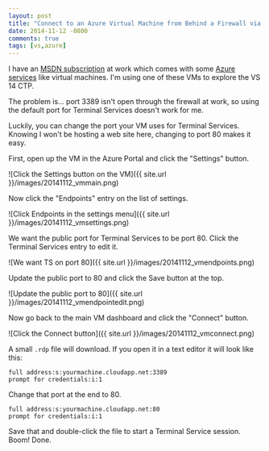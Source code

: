 ```yaml
---
layout: post
title: "Connect to an Azure Virtual Machine from Behind a Firewall via Terminal Services"
date: 2014-11-12 -0800
comments: true
tags: [vs,azure]
---
```

I have an [MSDN subscription](http://msdn.microsoft.com/subscriptions) at work which comes with some [Azure services](http://azure.microsoft.com/) like virtual machines. I'm using one of these VMs to explore the VS 14 CTP.

The problem is... port 3389 isn't open through the firewall at work, so using the default port for Terminal Services doesn't work for me.

Luckily, you can change the port your VM uses for Terminal Services. Knowing I won't be hosting a web site here, changing to port 80 makes it easy.

First, open up the VM in the Azure Portal and click the "Settings" button.

![Click the Settings button on the VM]({{ site.url }}/images/20141112_vmmain.png)

Now click the "Endpoints" entry on the list of settings.

![Click Endpoints in the settings menu]({{ site.url }}/images/20141112_vmsettings.png)

We want the public port for Terminal Services to be port 80. Click the Terminal Services entry to edit it.

![We want TS on port 80]({{ site.url }}/images/20141112_vmendpoints.png)

Update the public port to 80 and click the Save button at the top.

![Update the public port to 80]({{ site.url }}/images/20141112_vmendpointedit.png)

Now go back to the main VM dashboard and click the "Connect" button.

![Click the Connect button]({{ site.url }}/images/20141112_vmconnect.png)

A small `.rdp` file will download. If you open it in a text editor it will look like this:

    full address:s:yourmachine.cloudapp.net:3389
    prompt for credentials:i:1

Change that port at the end to 80.

    full address:s:yourmachine.cloudapp.net:80
    prompt for credentials:i:1

Save that and double-click the file to start a Terminal Service session. Boom! Done.
